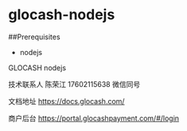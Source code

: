 glocash-nodejs
============

##Prerequisites
   * nodejs
   

  

GLOCASH nodejs


技术联系人 陈荣江 17602115638 微信同号

文档地址 https://docs.glocash.com/

商户后台 https://portal.glocashpayment.com/#/login